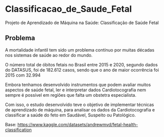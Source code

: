 # Classificacao_de_Saude_Fetal
Projeto de Aprendizado de Máquina na Saúde: Classificação de Saúde Fetal


## Problema
A mortalidade infantil tem sido um problema contínuo por muitas décadas nos sistemas de saúde ao redor do mundo.

O número total de óbitos fetais no Brasil entre 2015 e 2020, segundo dados do DATASUS, foi de 182.612 casos, sendo que o ano de maior ocorrência foi 2015 com 32.994

Embora tenhamos desenvolvido instrumentos que podem avaliar muitos aspectos de saúde fetal, ler e interpretar dados Cardiotocografia nem sempre é possível em regiões que falta um obstetra especialista.

Com isso, o estudo desenvolvido teve o objetivo de implementar técnicas de aprendizado de máquina, para analisar os dados da Cardiotocografia e classificar a saúde do feto em Saudável, Suspeito ou Patológico.

Base: https://www.kaggle.com/datasets/andrewmvd/fetal-health-classification
